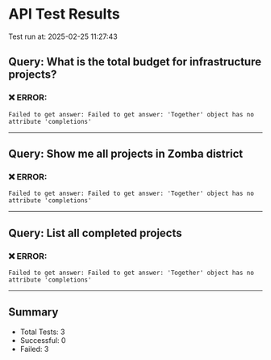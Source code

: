 # API Test Results

Test run at: 2025-02-25 11:27:43

## Query: What is the total budget for infrastructure projects?

### ❌ ERROR:
```
Failed to get answer: Failed to get answer: 'Together' object has no attribute 'completions'
```

---

## Query: Show me all projects in Zomba district

### ❌ ERROR:
```
Failed to get answer: Failed to get answer: 'Together' object has no attribute 'completions'
```

---

## Query: List all completed projects

### ❌ ERROR:
```
Failed to get answer: Failed to get answer: 'Together' object has no attribute 'completions'
```

---


## Summary

- Total Tests: 3
- Successful: 0
- Failed: 3
